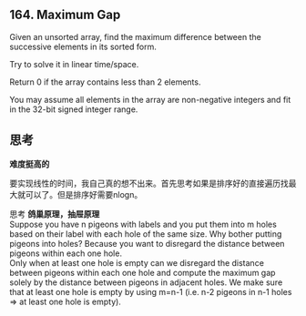 ## 164. Maximum Gap

Given an unsorted array, find the maximum difference between the successive elements in its sorted form.

Try to solve it in linear time/space.

Return 0 if the array contains less than 2 elements.

You may assume all elements in the array are non-negative integers and fit in the 32-bit signed integer range.


## 思考

**难度挺高的**

要实现线性的时间，我自己真的想不出来。首先思考如果是排序好的直接遍历找最大就可以了。但是排序好需要nlogn。   

思考 **鸽巢原理，抽屉原理**   
Suppose you have n pigeons with labels and you put them into m holes based on their label with each hole of the same size. Why bother putting pigeons into holes? Because you want to disregard the distance between pigeons within each one hole.  
Only when at least one hole is empty can we disregard the distance between pigeons within each one hole and compute the maximum gap solely by the distance between pigeons in adjacent holes. We make sure that at least one hole is empty by using m=n-1 (i.e. n-2 pigeons in n-1 holes => at least one hole is empty).  


